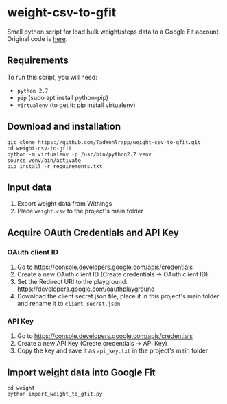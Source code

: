 # weight-csv-to-gfit
Small python script for load bulk weight/steps data to a Google Fit account.
Original code is [here](https://github.com/motherapp/weight-csv-to-gfit).

## Requirements
To run this script, you will need:

 - `python 2.7` 
 - `pip` (sudo apt install python-pip)
 -  `virtualenv` (to get it: pip install virtualenv)

## Download and installation
```
git clone https://github.com/TadWohlrapp/weight-csv-to-gfit.git
cd weight-csv-to-gfit
python -m virtualenv -p /usr/bin/python2.7 venv
source venv/bin/activate
pip install -r requirements.txt
```


## Input data
1. Export weight data from Withings
2. Place `weight.csv` to the project's main folder


## Acquire OAuth Credentials and API Key
### OAuth client ID
1. Go to https://console.developers.google.com/apis/credentials
2. Create a new OAuth client ID (Create credentials -> OAuth client ID)
3. Set the Redirect URI to the playground: https://developers.google.com/oauthplayground
4. Download the client secret json file, place it in this project's main folder and rename it to `client_secret.json`

### API Key
1. Go to https://console.developers.google.com/apis/credentials
2. Create a new API Key (Create credentials -> API Key)
3. Copy the key and save it as `api_key.txt` in the project's main folder


## Import weight data into Google Fit
```
cd weight
python import_weight_to_gfit.py
```
